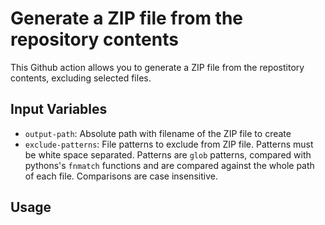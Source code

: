 # Generate a ZIP file from the repository contents

This Github action allows you to generate a ZIP file from the repostitory contents, excluding selected files.

## Input Variables

* `output-path`: Absolute path with filename of the ZIP file to create
* `exclude-patterns`: File patterns to exclude from ZIP file. Patterns must be white space separated. Patterns are `glob` patterns, compared with pythons's `fnmatch` functions and are compared against the whole path of each file. Comparisons are case insensitive.

## Usage


